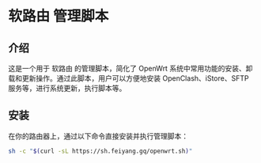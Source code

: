 # 软路由 管理脚本

## 介绍

这是一个用于 软路由 的管理脚本，简化了 OpenWrt 系统中常用功能的安装、卸载和更新操作。通过此脚本，用户可以方便地安装 OpenClash、iStore、SFTP 服务等，进行系统更新，执行脚本等。

## 安装

在你的路由器上，通过以下命令直接安装并执行管理脚本：

```bash
sh -c "$(curl -sL https://sh.feiyang.gq/openwrt.sh)"
